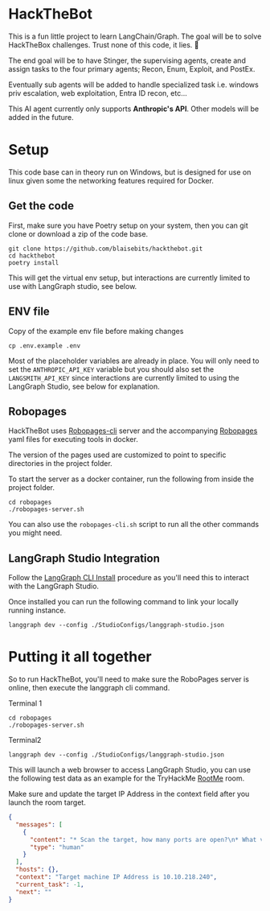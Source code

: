 # HackTheBot
This is a fun little project to learn LangChain/Graph. The goal will be to solve HackTheBox challenges. Trust none of this code, it lies. 🍰

The end goal will be to have Stinger, the supervising agents, create and assign tasks to the four primary agents; Recon, Enum, Exploit, and PostEx.

Eventually sub agents will be added to handle specialized task i.e. windows priv escalation, web exploitation, Entra ID recon, etc...

This AI agent currently only supports **Anthropic's API**. Other models will be added in the future.

# Setup
This code base can in theory run on Windows, but is designed for use on linux given some the networking features required for Docker.

## Get the code
First, make sure you have Poetry setup on your system, then you can git clone or download a zip of the code base.

```commandline
git clone https://github.com/blaisebits/hackthebot.git
cd hackthebot
poetry install 
```

This will get the virtual env setup, but interactions are currently limited to use with LangGraph studio, see below. 


## ENV file
Copy of the example env file before making changes

```commandline
cp .env.example .env
```

Most of the placeholder variables are already in place. You will only need to set the `ANTHROPIC_API_KEY` variable but you should also set the `LANGSMITH_API_KEY` since interactions are currently limited to using the LangGraph Studio, see below for explanation.

## Robopages
HackTheBot uses [Robopages-cli](https://github.com/dreadnode/robopages-cli/) server and the accompanying [Robopages](https://github.com/dreadnode/robopages/) yaml files for executing tools in docker.

The version of the pages used are customized to point to specific directories in the project folder.

To start the server as a docker container, run the following from inside the project folder.

```commandline
cd robopages
./robopages-server.sh
```

You can also use the `robopages-cli.sh` script to run all the other commands you might need.

## LangGraph Studio Integration
Follow the [LangGraph CLI Install](https://langchain-ai.github.io/langgraph/cloud/reference/cli/) procedure as you'll need this to interact with the LangGraph Studio.

Once installed you can run the following command to link your locally running instance.

```commandline
langgraph dev --config ./StudioConfigs/langgraph-studio.json
```

# Putting it all together
So to run HackTheBot, you'll need to make sure the RoboPages server is online, then execute the langgraph cli command.

Terminal 1
```commandline
cd robopages
./robopages-server.sh
```

Terminal2
```commandline
langgraph dev --config ./StudioConfigs/langgraph-studio.json
```

This will launch a web browser to access LangGraph Studio, you can use the following test data as an example for the TryHackMe [RootMe](https://tryhackme.com/room/rrootme) room.

Make sure and update the target IP Address in the context field after you launch the room target.

```json
{
  "messages": [
    {
      "content": "* Scan the target, how many ports are open?\n* What version of Apache is running?\n* What service is running on port 22?\n* Use GoBuster to find hidden directories. What is the hidden directory?\n* Crawl discovered directories. What URLS have upload forms?\n* Get a remote code execution from a web shell.",
      "type": "human"
    }
  ],
  "hosts": {},
  "context": "Target machine IP Address is 10.10.218.240",
  "current_task": -1,
  "next": ""
}
```
